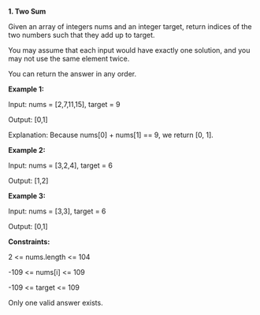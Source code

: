 **1. Two Sum**
   
Given an array of integers nums and an integer target, return indices of the two numbers such that they add up to target.

You may assume that each input would have exactly one solution, and you may not use the same element twice.

You can return the answer in any order.

**Example 1:**

Input: nums = [2,7,11,15], target = 9

Output: [0,1]

Explanation: Because nums[0] + nums[1] == 9, we return [0, 1].

**Example 2:**

Input: nums = [3,2,4], target = 6

Output: [1,2]

**Example 3:**

Input: nums = [3,3], target = 6

Output: [0,1]
 
**Constraints:**

2 <= nums.length <= 104

-109 <= nums[i] <= 109

-109 <= target <= 109

Only one valid answer exists.
